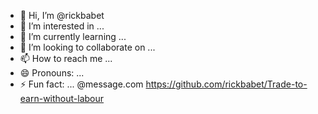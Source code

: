 - 👋 Hi, I’m @rickbabet
- 👀 I’m interested in ...
- 🌱 I’m currently learning ...
- 💞️ I’m looking to collaborate on ...
- 📫 How to reach me ...
- 😄 Pronouns: ...
- ⚡ Fun fact: ...
@message.com
https://github.com/rickbabet/Trade-to-earn-without-labour
<!---
rickbabet/rickbabet is a ✨ special ✨ repository because its `MESSAGE.md` (this file) appears on your GitHub profile.
You can click the Preview link to take a look at your changes.
--->
